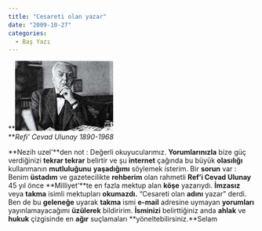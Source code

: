 ```yaml
---
title: "Cesareti olan yazar"
date: "2009-10-27"
categories: 
  - Baş Yazı
---
```


**![](../uploads/image/refi_cevat_ulunay.jpg)  
**_Refi' Cevad Ulunay 1890-1968_

**Nezih uzel’**den not : Değerli okuyucularımız. **Yorumlarınızla** bize güç verdiğinizi **tekrar tekrar** belirtir ve şu **internet** çağında bu büyük **olasılığı** kullanmanın **mutluluğunu** **yaşadığımı** söylemek isterim. Bir **sorun** var : Benim **üstadım** ve gazetecilikte **rehberim** olan rahmetli **Ref’i Cevad Ulunay** 45 yıl önce **Milliyet’**te en fazla mektup alan **köşe** yazarıydı. **İmzasız** veya **takma** isimli mektupları **okumazdı.** “Cesareti olan **adını** yazar” derdi. Ben de bu **geleneğe** uyarak **takma** ismi **e-mail** adresine uymayan **yorumları** yayınlamayacağımı **üzülerek** bildiririm. **İsminizi** belirttiğiniz anda **ahlak** ve **hukuk** çizgisinde en **ağır** suçlamaları **yöneltebilirsiniz.**Selam
